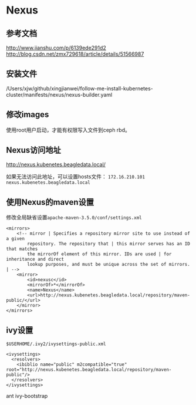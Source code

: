 # Nexus

## 参考文档
http://www.jianshu.com/p/6139ede291d2
http://blog.csdn.net/zmx729618/article/details/51566987

## 安装文件
/Users/xjw/github/xingjianwei/follow-me-install-kubernetes-cluster/manifests/nexus/nexus-builder.yaml

## 修改images

使用root用户启动，才能有权限写入文件到ceph rbd。

## Nexus访问地址
http://nexus.kubenetes.beagledata.local/

如果无法访问此地址，可以设置hosts文件：
`172.16.210.101 nexus.kubenetes.beagledata.local`

## 使用Nexus的maven设置

修改全局缺省设置`apache-maven-3.5.0/conf/settings.xml`

```
<mirrors>  
    <!-- mirror | Specifies a repository mirror site to use instead of a given   
        repository. The repository that | this mirror serves has an ID that matches   
        the mirrorOf element of this mirror. IDs are used | for inheritance and direct   
        lookup purposes, and must be unique across the set of mirrors. | -->  
    <mirror>  
        <id>nexusc</id>  
        <mirrorOf>*</mirrorOf>  
        <name>Nexus</name>  
        <url>http://nexus.kubenetes.beagledata.local/repository/maven-public/</url>  
    </mirror>  
</mirrors>  
```
## ivy设置
```
$USERHOME/.ivy2/ivysettings-public.xml

<ivysettings> 
  <resolvers> 
    <ibiblio name="public" m2compatible="true" root="http://nexus.kubenetes.beagledata.local/repository/maven-public"/> 
  </resolvers> 
</ivysettings>
```

ant ivy-bootstrap